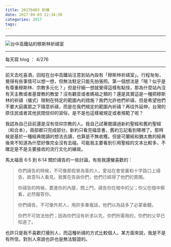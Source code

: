 ```yaml
---
title: 20170403 祈禱
date: 2017-04-03 22:34:50
categories: 2017
tags:
---
```

---

![台中高鐵站的穆斯林祈禱室](https://c1.staticflickr.com/4/3848/32973284184_620639a79b.jpg)

---

每天寫 blog ： 4/276

---
前天去吃喜酒，回程在台中高鐵站注意到站內設有「穆斯林祈禱室」。行程匆匆，覺得有些事情可以想一想，但無法駐足只能先拍張照。第一個想法是「哦？似乎是有尊重穆斯林、宗教多元化？」但是仔細一想就覺得這樣有點怪，那為什麼站內沒有天主教或者基督教的教堂？沒有觀音或者媽祖之類的？還是其實這是一種把穆斯林的祈禱（儀式）限制在特定的範圍內的措施？我們允許他們祈禱，但是希望他們不要大庭廣眾之下隨意祈禱，而是在我們規定的範圍內祈禱？再往外延伸，台灣的原住民或者其他民間信仰的習俗，是不是也這樣被規定或者規範了呢？

<!-- more -->

我認為自己目前還是沒有信仰宗教的人。我自己試著閱讀過新約聖經和舊約聖經（和合本），兩部都只完成部分。新約只看完福音書，舊約忘記看到哪裡了。那時候是基於一種經典閱讀的想法去讀，也算是不無收穫。但是可蘭經和猶太教的經典後來不知道為什麼好像完全沒有去碰。可能我主要看到引用聖經的文本比較多，不確定是不是主要接收的流行文化的緣故。

馬太福音 6:5 到 6:14 關於禱告的一些討論，有些我還蠻喜歡的：

> 你們禱告的時候，不可像那假冒為善的人，愛站在會堂裏和十字路口上禱告，故意叫人看見。我實在告訴你們，他們已經得了他們的賞賜。
>
> 你禱告的時候，要進你的內屋，關上門，禱告你在暗中的父；你父在暗中察看，必然報答你。
>
> 你們禱告，不可像外邦人，用許多重複話，他們以為話多了必蒙垂聽。
>
> 你們不可效法他們；因為你們沒有祈求以先，你們所需用的，你們的父早已知道了。

也許只是我不喜歡打擾別人，而這種祈禱的方式比較個人。某方面來說，我是不是有所信，對別人來說也許也是無法驗證的。
